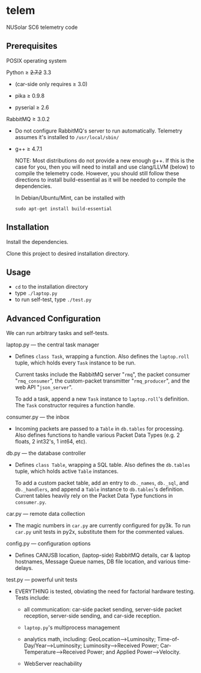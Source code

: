 telem
=====

NUSolar SC6 telemetry code
 
Prerequisites
-------------
POSIX operating system

Python ≥ <del>2.7.2</del> 3.3

* (car-side only requires ≥ 3.0)

* pika ≥ 0.9.8

* pyserial ≥ 2.6

RabbitMQ ≥ 3.0.2

* Do not configure RabbitMQ's server to run automatically. Telemetry assumes it's installed to ```/usr/local/sbin/```

* g++ ≥ 4.7.1

  NOTE: Most distributions do not provide a new enough g++.
  If this is the case for you, then you will need to install and use clang/LLVM (below) to compile the telemetry code.
  However, you should still follow these directions to install build-essential as it will be needed to compile the dependencies.
  
  
  In Debian/Ubuntu/Mint, can be installed with
  
  ```
  sudo apt-get install build-essential
  ```

Installation
------------
Install the dependencies.

Clone this project to desired installation directory.

Usage
-----

* ```cd``` to the installation directory 
* type ```./laptop.py```
* to run self-test, type ```./test.py```

Advanced Configuration
----------------------

We can run arbitrary tasks and self-tests.

laptop.py — the central task manager

* Defines ```class Task```, wrapping a function. Also defines the ```laptop.roll``` tuple, which holds every ```Task``` instance to be run.

  Current tasks include the RabbitMQ server "```rmq```", the packet consumer "```rmq_consumer```", the custom-packet transmitter "```rmq_producer```", and the web API "```json_server```".

  To add a task, append a new ```Task``` instance to ```laptop.roll```'s definition. The ```Task``` constructor requires a function handle.

consumer.py — the inbox

* Incoming packets are passed to a ```Table``` in ```db.tables``` for processing. Also defines functions to handle various Packet Data Types (e.g. 2 floats, 2 int32's, 1 int64, etc).

db.py — the database controller

* Defines ```class Table```, wrapping a SQL table. Also defines the ```db.tables``` tuple, which holds active ```Table``` instances. 

  To add a custom packet table, add an entry to ```db._names```, ```db._sql```, and ```db._handlers```, and append a ```Table``` instance to ```db.tables```'s definition. Current tables heavily rely on the Packet Data Type functions in ``consumer.py``.

car.py — remote data collection

* The magic numbers in ```car.py``` are currently configured for py3k. To run ```car.py``` unit tests in py2x, substitute them for the commented values.

config.py — configuration options

* Defines CANUSB location, (laptop-side) RabbitMQ details, car & laptop hostnames, Message Queue names, DB file location, and various time-delays.

test.py — powerful unit tests

* EVERYTHING is tested, obviating the need for factorial hardware testing. Tests include:
  
  * all communication: car-side packet sending, server-side packet reception, server-side sending, and car-side reception.
  
  * ```laptop.py```'s multiprocess management
  
  * analytics math, including: GeoLocation-->Luminosity; Time-of-Day/Year-->Luminosity; Luminosity-->Received Power; Car-Temperature-->Received Power; and Applied Power-->Velocity.
  
  * WebServer reachability
